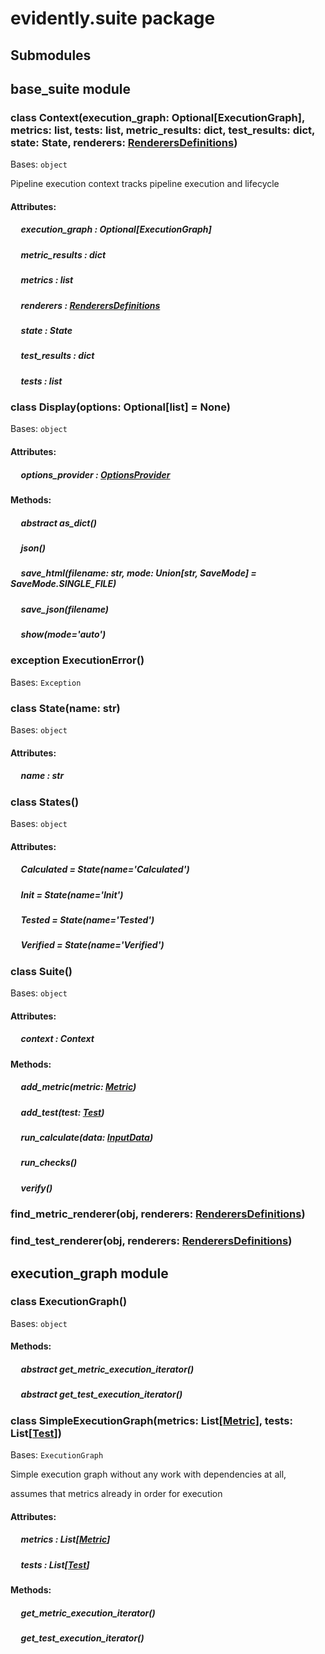# evidently.suite package

## Submodules

## <a name="module-evidently.suite.base_suite"></a>base_suite module


### class Context(execution_graph: Optional[ExecutionGraph], metrics: list, tests: list, metric_results: dict, test_results: dict, state: State, renderers: [RenderersDefinitions](evidently.renderers.md#evidently.renderers.base_renderer.RenderersDefinitions))
Bases: `object`

Pipeline execution context tracks pipeline execution and lifecycle

#### Attributes: 

##### &nbsp;&nbsp;&nbsp;&nbsp; execution_graph : Optional[ExecutionGraph] 

##### &nbsp;&nbsp;&nbsp;&nbsp; metric_results : dict 

##### &nbsp;&nbsp;&nbsp;&nbsp; metrics : list 

##### &nbsp;&nbsp;&nbsp;&nbsp; renderers : [RenderersDefinitions](evidently.renderers.md#evidently.renderers.base_renderer.RenderersDefinitions) 

##### &nbsp;&nbsp;&nbsp;&nbsp; state : State 

##### &nbsp;&nbsp;&nbsp;&nbsp; test_results : dict 

##### &nbsp;&nbsp;&nbsp;&nbsp; tests : list 

### class Display(options: Optional[list] = None)
Bases: `object`

#### Attributes: 

##### &nbsp;&nbsp;&nbsp;&nbsp; options_provider : [OptionsProvider](evidently.options.md#evidently.options.OptionsProvider) 

#### Methods: 

##### &nbsp;&nbsp;&nbsp;&nbsp; abstract  as_dict()

##### &nbsp;&nbsp;&nbsp;&nbsp; json()

##### &nbsp;&nbsp;&nbsp;&nbsp; save_html(filename: str, mode: Union[str, SaveMode] = SaveMode.SINGLE_FILE)

##### &nbsp;&nbsp;&nbsp;&nbsp; save_json(filename)

##### &nbsp;&nbsp;&nbsp;&nbsp; show(mode='auto')

### exception ExecutionError()
Bases: `Exception`


### class State(name: str)
Bases: `object`

#### Attributes: 

##### &nbsp;&nbsp;&nbsp;&nbsp; name : str 

### class States()
Bases: `object`

#### Attributes: 

##### &nbsp;&nbsp;&nbsp;&nbsp; Calculated  = State(name='Calculated') 

##### &nbsp;&nbsp;&nbsp;&nbsp; Init  = State(name='Init') 

##### &nbsp;&nbsp;&nbsp;&nbsp; Tested  = State(name='Tested') 

##### &nbsp;&nbsp;&nbsp;&nbsp; Verified  = State(name='Verified') 

### class Suite()
Bases: `object`

#### Attributes: 

##### &nbsp;&nbsp;&nbsp;&nbsp; context : Context 

#### Methods: 

##### &nbsp;&nbsp;&nbsp;&nbsp; add_metric(metric: [Metric](evidently.metrics.md#evidently.metrics.base_metric.Metric))

##### &nbsp;&nbsp;&nbsp;&nbsp; add_test(test: [Test](evidently.tests.md#evidently.tests.base_test.Test))

##### &nbsp;&nbsp;&nbsp;&nbsp; run_calculate(data: [InputData](evidently.metrics.md#evidently.metrics.base_metric.InputData))

##### &nbsp;&nbsp;&nbsp;&nbsp; run_checks()

##### &nbsp;&nbsp;&nbsp;&nbsp; verify()

### find_metric_renderer(obj, renderers: [RenderersDefinitions](evidently.renderers.md#evidently.renderers.base_renderer.RenderersDefinitions))

### find_test_renderer(obj, renderers: [RenderersDefinitions](evidently.renderers.md#evidently.renderers.base_renderer.RenderersDefinitions))
## <a name="module-evidently.suite.execution_graph"></a>execution_graph module


### class ExecutionGraph()
Bases: `object`

#### Methods: 

##### &nbsp;&nbsp;&nbsp;&nbsp; abstract  get_metric_execution_iterator()

##### &nbsp;&nbsp;&nbsp;&nbsp; abstract  get_test_execution_iterator()

### class SimpleExecutionGraph(metrics: List[[Metric](evidently.metrics.md#evidently.metrics.base_metric.Metric)], tests: List[[Test](evidently.tests.md#evidently.tests.base_test.Test)])
Bases: `ExecutionGraph`

Simple execution graph without any work with dependencies at all,

assumes that metrics already in order for execution
#### Attributes: 

##### &nbsp;&nbsp;&nbsp;&nbsp; metrics : List[[Metric](evidently.metrics.md#evidently.metrics.base_metric.Metric)] 

##### &nbsp;&nbsp;&nbsp;&nbsp; tests : List[[Test](evidently.tests.md#evidently.tests.base_test.Test)] 

#### Methods: 

##### &nbsp;&nbsp;&nbsp;&nbsp; get_metric_execution_iterator()

##### &nbsp;&nbsp;&nbsp;&nbsp; get_test_execution_iterator()
